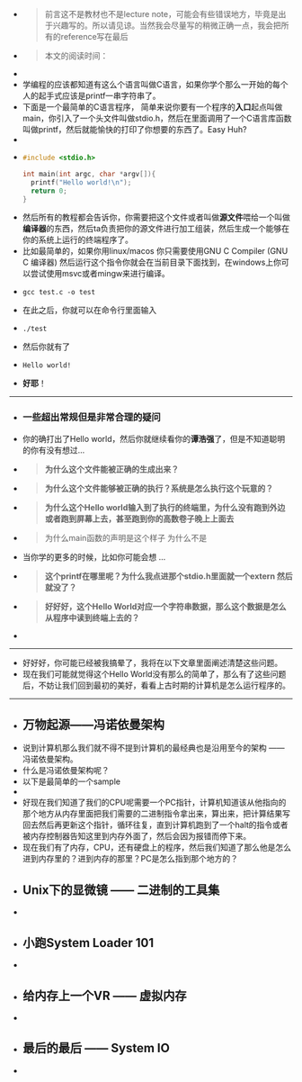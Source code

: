 - > 前言这不是教材也不是lecture note，可能会有些错误地方，毕竟是出于兴趣写的。所以请见谅。当然我会尽量写的稍微正确一点，我会把所有的reference写在最后
- > 本文的阅读时间：
-
- 学编程的应该都知道有这么个语言叫做C语言，如果你学个那么一开始的每个人的起手式应该是printf一串字符串了。
- 下面是一个最简单的C语言程序， 简单来说你要有一个程序的**入口**起点叫做main，你引入了一个头文件叫做stdio.h，然后在里面调用了一个C语言库函数叫做printf，然后就能愉快的打印了你想要的东西了。Easy Huh?
-
- ```C
  #include <stdio.h>
  
  int main(int argc, char *argv[]){
    printf("Hello world!\n");
    return 0;
  }
  ```
- 然后所有的教程都会告诉你，你需要把这个文件或者叫做**源文件**喂给一个叫做**编译器**的东西，然后ta负责把你的源文件进行加工组装，然后生成一个能够在你的系统上运行的终端程序了。
- 比如最简单的，如果你用linux/macos 你只需要使用GNU C Compiler (GNU C 编译器) 然后运行这个指令你就会在当前目录下面找到，在windows上你可以尝试使用msvc或者mingw来进行编译。
- ```console
  gcc test.c -o test
  ```
- 在此之后，你就可以在命令行里面输入
- ```console
  ./test
  ```
- 然后你就有了
- ```console
  Hello world!
  ```
- **好耶**！
- ---
- ### 一些超出常规但是非常合理的疑问
- 你的确打出了Hello world，然后你就继续看你的**谭浩强**了，但是不知道聪明的你有没有想过...
- > **为什么这个文件能被正确的生成出来？**
- >**为什么这个文件能够被正确的执行？系统是怎么执行这个玩意的？**
- > **为什么这个Hello world输入到了执行的终端里，为什么没有跑到外边或者跑到屏幕上去，甚至跑到你的高数卷子晚上上面去**
- > 为什么main函数的声明是这个样子 为什么不是
- 当你学的更多的时候，比如你可能会想 ...
- > **这个printf在哪里呢？为什么我点进那个stdio.h里面就一个extern 然后就没了？**
- > **好好好，这个Hello World对应一个字符串数据，那么这个数据是怎么从程序中读到终端上去的？**
-
- ---
- 好好好，你可能已经被我搞晕了，我将在以下文章里面阐述清楚这些问题。
- 现在我们可能就觉得这个Hello World没有那么的简单了，那么有了这些问题后，不妨让我们回到最初的美好，看看上古时期的计算机是怎么运行程序的。
- ---
- ## 万物起源——冯诺依曼架构
- 说到计算机那么我们就不得不提到计算机的最经典也是沿用至今的架构 —— 冯诺依曼架构。
- 什么是冯诺依曼架构呢？
- 以下是最简单的一个sample
-
- 好现在我们知道了我们的CPU呢需要一个PC指针，计算机知道该从他指向的那个地方从内存里面把我们需要的二进制指令拿出来，算出来，把计算结果写回去然后再更新这个指针，循环往复，直到计算机跑到了一个halt的指令或者被内存控制器告知这里到内存外面了，然后会因为报错而停下来。
- 现在我们有了内存，CPU，还有硬盘上的程序，然后我们知道了那么他是怎么进到内存里的？进到内存的那里？PC是怎么指到那个地方的？
- ## Unix下的显微镜 —— 二进制的工具集
-
- ## 小跑System Loader 101
-
- ## 给内存上一个VR —— 虚拟内存
-
- ## 最后的最后 —— System IO
-